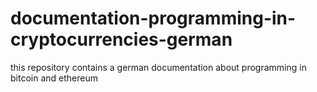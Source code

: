 # documentation-programming-in-cryptocurrencies-german
this repository contains a german documentation about programming in bitcoin and ethereum
